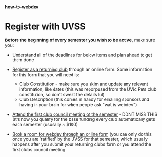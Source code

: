 #### how-to-webdev

# Register with UVSS

**Before the beginning of every semester you wish to be active**, make sure you:
- Understand all of the deadlines for below items and plan ahead to get them done

- [Register as a returning club](https://uvss.ca/student-groups/clubs/registration-resources/returning-club/) through an online form. Some information for this form that you will need is:
    * Club Constitution - make sure you skim and update any relevant information, like dates (this was reporpused from the UVic Pets club constitution, so don't sweat the details lul)
    * Club Description (this comes in handy for emailing sponsors and having in your brain for when people ask "wat is webdev")
- [Attend the first club council meeting of the semester](https://uvss.ca/student-groups/clubs/) - DONT MISS THIS (It's how you qualify for the base funding every club automatically gets each semester (ususally ~ $100)
- [Book a room for webdev through an online form](http://www.uvic.ca/registrar/students/services/index.php) (you can only do this once you are 'ratified' by the UVSS for that semester, which usually happens after you submit your returning clubs form or you attend the first clubs council meeting

